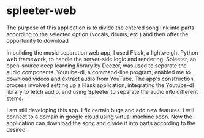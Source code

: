 # spleeter-web

The purpose of this application is to divide the entered song link into parts according to the selected option (vocals, drums, etc.) and then offer the opportunity to download

In building the music separation web app, I used Flask, a lightweight Python web framework, to handle the server-side logic and rendering. Spleeter, an open-source deep learning library by Deezer, was used to separate the audio components. Youtube-dl, a command-line program, enabled me to download videos and extract audio from YouTube. The app's construction process involved setting up a Flask application, integrating the Youtube-dl library to fetch audio, and using Spleeter to separate the audio into different stems.

I am still developing this app. I fix certain bugs and add new features. I will connect to a domain in google cloud using virtual machine soon. Now the application can download the song and divide it into parts according to the desired.
